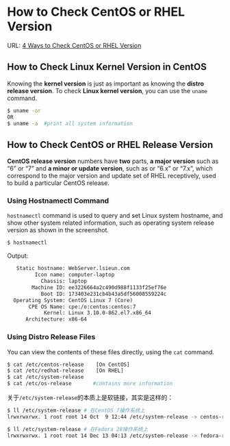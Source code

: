 # How to Check CentOS or RHEL Version

URL: [4 Ways to Check CentOS or RHEL Version](https://www.tecmint.com/check-centos-version/)

## How to Check Linux Kernel Version in CentOS

Knowing the **kernel version** is just as important as knowing the **distro release version**. To check **Linux kernel version**, you can use the `uname` command.

```bash
$ uname -or
OR
$ uname -a  #print all system information
```

## How to Check CentOS or RHEL Release Version

**CentOS release version** numbers have **two** parts, **a major version** such as “6” or “7” and **a minor or update version**, such as or “6.x” or “7.x”, which correspond to the major version and update set of RHEL receptively, used to build a particular CentOS release.

### Using Hostnamectl Command

`hostnamectl` command is used to query and set Linux system hostname, and show other system related information, such as operating system release version as shown in the screenshot.

```bash
$ hostnamectl
```

Output:

```txt
   Static hostname: WebServer.lsieun.com
         Icon name: computer-laptop
           Chassis: laptop
        Machine ID: ee3226664a2c490d988f1133f25ef76e
           Boot ID: 173403e231cb4b43a5df56008559224c
  Operating System: CentOS Linux 7 (Core)
       CPE OS Name: cpe:/o:centos:centos:7
            Kernel: Linux 3.10.0-862.el7.x86_64
      Architecture: x86-64
```

### Using Distro Release Files

You can view the contents of these files directly, using the `cat` command.

```bash
$ cat /etc/centos-release    [On CentOS]
$ cat /etc/redhat-release    [On RHEL]
$ cat /etc/system-release
$ cat /etc/os-release 		#contains more information
```

关于`/etc/system-release`的本质上是软链接，其实是这样的：

```bash
$ ll /etc/system-release # 在CentOS 7操作系统上
lrwxrwxrwx. 1 root root 14 Oct  9 12:44 /etc/system-release -> centos-release

$ ll /etc/system-release # 在Fedora 28操作系统上
lrwxrwxrwx. 1 root root 14 Dec 13 04:13 /etc/system-release -> fedora-release
```

